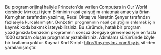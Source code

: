 Bu program orijinal haliyle Princeton'da verilen Computers in Our World dersinde Merkezi İşlem Biriminin nasıl çalıştığını anlatmak amacıyla Brian Kernighan tarafından yazılmış, Recai Oktaş ve Nurettin Şenyer tarafından fazlasıyla kurcalanmıştır. Benzetim programının nasıl çalıştığını anlamak için kaynak koda bakmak isteyebilirsiniz. Bu sürümde, hatalı bir program yazdığınızda benzetim programının sonsuz döngüye girmemesi için en fazla 1000 satırdan oluşan programlar yazabilirsiniz. Adımlama sürümünde böyle bir kısıtlama yoktur.
Kaynak Kod Script: http://toy.ecylmz.com/toy.js siteden yararlanışmıştır.
